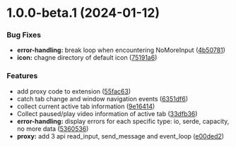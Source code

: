 # 1.0.0-beta.1 (2024-01-12)


### Bug Fixes

* **error-handling:** break loop when encountering NoMoreInput ([4b50781](https://github.com/TickLabVN/tpulse-browser-extension/commit/4b507815e7cda4eabcc495f2fa16174a07f6d944))
* **icon:** chagne directory of default icon ([75191a6](https://github.com/TickLabVN/tpulse-browser-extension/commit/75191a63be794d94e751420c2f50c40271f50317))


### Features

* add proxy code to extension ([55fac63](https://github.com/TickLabVN/tpulse-browser-extension/commit/55fac63d5e5bb8f11a2f2c0dc7b98b28e689888e))
* catch tab change and window navigation events ([6351df6](https://github.com/TickLabVN/tpulse-browser-extension/commit/6351df62e4e2d79338cf4c019c2a0cd1a04121d3))
* collect current active tab information ([9e16414](https://github.com/TickLabVN/tpulse-browser-extension/commit/9e16414427c441d4f422d8885cdf4ef281357764))
* Collect paused/play video information of active tab ([33dfb36](https://github.com/TickLabVN/tpulse-browser-extension/commit/33dfb36e11fe84f53a5b445684b2112ed13cd20b))
* **error-handling:** display errors for each specific type: io, serde, capacity, no more data ([5360536](https://github.com/TickLabVN/tpulse-browser-extension/commit/536053632bb6dce3a64d5bf77b2d482d3b042ef2))
* **proxy:** add 3 api  read_input, send_message and event_loop ([e00ded2](https://github.com/TickLabVN/tpulse-browser-extension/commit/e00ded22d17b06cfe4318a1d213b254b16ba52e7))

